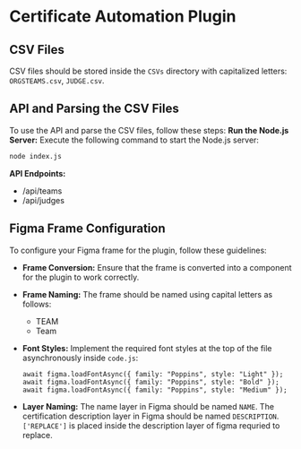 # Certificate Automation Plugin

## CSV Files
CSV files should be stored inside the `CSVs` directory with capitalized letters: `ORGSTEAMS.csv`, `JUDGE.csv`.

## API and Parsing the CSV Files
To use the API and parse the CSV files, follow these steps:
 **Run the Node.js Server:**
   Execute the following command to start the Node.js server:

   ```bash
   node index.js
   ```
**API Endpoints:**
 - /api/teams
 - /api/judges

## Figma Frame Configuration

To configure your Figma frame for the plugin, follow these guidelines:
 -  **Frame Conversion:**
	Ensure that the frame is converted into a component for the plugin to work correctly.

 - **Frame Naming:**
    The frame should be named using capital letters as follows:
	 - TEAM
	 - Team

- **Font Styles:**
	Implement the required font styles at the top of the file asynchronously inside `code.js`:

	```
	await figma.loadFontAsync({ family: "Poppins", style: "Light" }); 
	await figma.loadFontAsync({ family: "Poppins", style: "Bold" }); 
	await figma.loadFontAsync({ family: "Poppins", style: "Medium" });
	```
-	**Layer Naming:**
	The name layer in Figma should be named `NAME`.
	The certification description layer in Figma should be named `DESCRIPTION`.
	`['REPLACE']` is placed inside the description layer of figma requried to replace.


